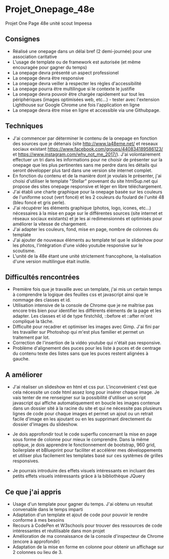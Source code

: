 # Projet_Onepage_48e

Projet One Page 48e unité scout Impeesa

## Consignes

* Réalisé une onepage dans un délai bref (2 demi-journée) pour une association caritative
* L'usage de template ou de framework est autorisée (et même encouragée pour gagner du temps)
* La onepage devra présenté un aspect professionel
* La onepage devra être responsive
* La onepage devra veiller à respecter les règles d'accessibilité
* La onepage pourra être multilingue si le contexte le justifie
* La onepage devra pouvoir être chargée rapidement sur tout les périphériques (images optimisées web, etc...) - tester avec l'extension Lighthouse sur Google Chrome une fois l'application en ligne
* La onepage devra être mise en ligne et accessible via une Githubpage.

## Techniques

* J'ai commencer par déterminer le contenu de la onepage en fonction des sources que je détenais (site http://www.la48eme.net/ et reseaux sociaux existant https://www.facebook.com/groups/440834189586123/ et https://www.instagram.com/why_not_me_2017/). J'ai volontairement effectuer un tri dans les informations pour ne choisir de présenter sur la onepage que les plus pertinentes sans me perdre dans les détails qui seront développer plus tard dans une version site internet complet.
* En fonction du contenu et de la manière dont je voulais le présenter, j'ai choisi d'utiliser le template "Stellar" provenant du site html5up.net qui propose des sites onepage responsive et léger en libre téléchargement.
* J'ai établi une charte graphique pour la onepage basée sur les couleurs de l'uniforme scout (vert foncé) et les 2 couleurs du foulard de l'unité 48 (bleu foncé et gris perle).
* J'ai récupérer les éléments graphique (photos, logo, icones, etc...) nécessaires à la mise en page sur le différentes sources (site internet et réseaux sociaux existants) et je les ai redimensionnés et optimisés pour améliorer la vitesse de chargement.
* J'ai adapter les couleurs, fond, mise en page, nombre de colonnes du template
* J'ai ajouter de nouveaux éléments au template tel que le slideshow pour les photos, l'intégration d'une vidéo youtube responsive sur le scoutisme.
* L'unité de la 48e étant une unité strictement francophone, la réalisation d'une version multilingue était inutile.

## Difficultés rencontrées

* Première fois que je travaille avec un template, j'ai mis un certain temps à comprendre la logique des feuilles css et javascript ainsi que le nommage des classes et id. 
* Utilisation intensive de la console de Chrome que je ne maîtrise pas encore très bien pour identifier les différents éléments de la page et les adapter. Les classes et id de type firstchild, ::before et ::after m'ont compliqué la tâche.
* Difficulté pour recadrer et optimiser les images avec Gimp. J'ai fini par les travailler sur Photoshop qui m'est plus familier et permet un traitement par lot.
* Correction de l'insertion de la vidéo youtube qui n'était pas responsive.
* Problème d'alignement des puces pour les liste à puces et de centrage du contenu texte des listes sans que les puces restent alignées à gauche.

## A améliorer

* J'ai réaliser un slideshow en html et css pur. L'inconvénient c'est que cela nécessite un code html assez long pour insérer chaque image. Je vais tenter de me renseigner sur la possibilité d'utiliser un script javascript qui affiche automatiquement en boucle les images contenue dans un dossier sité à la racine du site et qui ne nécessite pas plusieurs lignes de code pour chaque images et permet un ajout ou un retrait facile d'image en les ajoutant ou en les supprimant directement du dossier d'images du slideshow.

* Je dois approfondir tout le code superflu concernant la mise en page sous forme de colonne pour mieux le comprendre. Dans la même optique, je dois apprendre le fonctionnement de bootstrap, 960 grid, boilerplate et bBlueprint pour faciliter et accélérer mes développements et utiliser plus facilement les templates basé sur ces systèmes de grilles responsives.

* Je pourrais introduire des effets visuels intéressants en incluant des petits effets visuels intéressants grâce à la bibliothèque JQuery

## Ce que j'ai appris

* Usage d'un template pour gagner du temps. J'ai obtenu un resultat convenable dans le temps imparti
* Adaptation d'un template et ajout de code pour pouvoir le rendre conforme à mes besoins
* Recours à CodePen et W3schools pour trouver des ressources de code intéressantes et réutilisable dans mon projet
* Amélioration de ma connaissance de la console d'inspecteur de Chrome (encore à approfondir)
* Adaptation de la mise en forme en colonne pour obtenir un affichage sur 2 colonnes ou lieu de 3.




